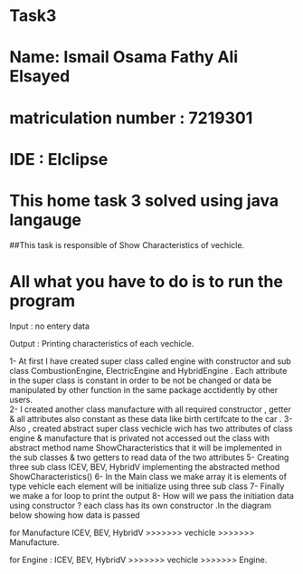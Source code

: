 # Task3
# Name: Ismail Osama Fathy Ali Elsayed 
# matriculation number : 7219301
# IDE :     Elclipse
# This home task 3 solved using java langauge
##This task is responsible of Show Characteristics of vechicle.


# All what you have to do is to run the program

Input : no entery data 

Output : Printing characteristics of each vechicle.



1- At first I have created super class called engine with constructor  and sub class CombustionEngine, ElectricEngine and HybridEngine .
Each attribute in the super class is constant in order to be not be changed or data be manipulated by other function in the same package acctidently by other users.  
2- I created another class manufacture with all required constructor , getter & all attributes also constant as these data like birth certifcate to the car .
3- Also , created abstract super class vechicle wich has two attributes of class engine & manufacture that is privated not accessed out the class with abstract method name ShowCharacteristics
that it will be implemented in the sub classes & two getters to read data of the two attributes
5- Creating three sub class  ICEV, BEV, HybridV implementing the abstracted method ShowCharacteristics()
6- In the Main class we make array it is elements of type vehicle each element will be initialize using three sub class 
7- Finally we make a for loop to print the output
8- How will we pass the initiation data using constructor ? 
each class has its own constructor .In the diagram below showing how data is passed 

for Manufacture 
ICEV, BEV, HybridV >>>>>>> vechicle >>>>>>> Manufacture.

for Engine : 
ICEV, BEV, HybridV >>>>>>> vechicle >>>>>>> Engine.
